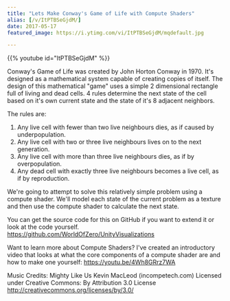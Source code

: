 ```yaml
---
title: "Lets Make Conway's Game of Life with Compute Shaders"
alias: [/v/ItPTBSeGjdM/]
date: 2017-05-17
featured_image: https://i.ytimg.com/vi/ItPTBSeGjdM/mqdefault.jpg

---
```


{{% youtube id="ItPTBSeGjdM" %}}

Conway's Game of Life was created by John Horton Conway in 1970. It's designed as a mathematical system capable of creating copies of itself. The design of this mathematical "game" uses a simple 2 dimensional rectangle full of living and dead cells. 4 rules determine the next state of the cell based on it's own current state and the state of it's 8 adjacent neighbors.

The rules are:
1. Any live cell with fewer than two live neighbours dies, as if caused by underpopulation.
2. Any live cell with two or three live neighbours lives on to the next generation.
3. Any live cell with more than three live neighbours dies, as if by overpopulation.
4. Any dead cell with exactly three live neighbours becomes a live cell, as if by reproduction.

We're going to attempt to solve this relatively simple problem using a compute shader. We'll model each state of the current problem as a texture and then use the compute shader to calculate the next state.

You can get the source code for this on GitHub if you want to extend it or look at the code yourself. https://github.com/WorldOfZero/UnityVisualizations

Want to learn more about Compute Shaders? I've created an introductory video that looks at what the core components of a compute shader are and how to make one yourself: https://youtu.be/4Wh8GRrz7WA

Music Credits:
Mighty Like Us Kevin MacLeod (incompetech.com)
Licensed under Creative Commons: By Attribution 3.0 License
http://creativecommons.org/licenses/by/3.0/